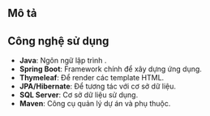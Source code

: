 ## Mô tả


## Công nghệ sử dụng
- **Java**: Ngôn ngữ lập trình .
- **Spring Boot**: Framework chính để xây dựng ứng dụng.
- **Thymeleaf**: Để render các template HTML.
- **JPA/Hibernate**: Để tương tác với cơ sở dữ liệu.
- **SQL Server**: Cơ sở dữ liệu sử dụng.
- **Maven**: Công cụ quản lý dự án và phụ thuộc.
